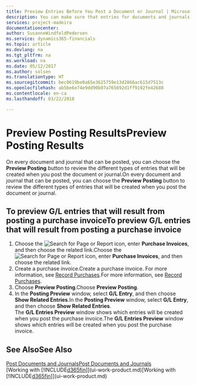 ```yaml
---
title: Preview Entries Before You Post a Document or Journal | Microsoft Docs
description: You can make sure that entries for documents and journals are accurate before you post them to the general ledger.
services: project-madeira
documentationcenter: 
author: SusanneWindfeldPedersen
ms.service: dynamics365-financials
ms.topic: article
ms.devlang: na
ms.tgt_pltfrm: na
ms.workload: na
ms.date: 05/12/2017
ms.author: solsen
ms.translationtype: HT
ms.sourcegitcommit: bec0619be0a65e3625759e13d2866ac615d7513c
ms.openlocfilehash: ab5be6e74e9dd90b07a765692d1ff9192fe42688
ms.contentlocale: en-ca
ms.lasthandoff: 03/22/2018

---
```

# <a name="preview-posting-results"></a><span data-ttu-id="e3bef-103">Preview Posting Results</span><span class="sxs-lookup"><span data-stu-id="e3bef-103">Preview Posting Results</span></span>
<span data-ttu-id="e3bef-104">On every document and journal that can be posted, you can choose the **Preview Posting** button to review the different types of entries that will be created when you post the document or journal.</span><span class="sxs-lookup"><span data-stu-id="e3bef-104">On every document and journal that can be posted, you can choose the **Preview Posting** button to review the different types of entries that will be created when you post the document or journal.</span></span>

## <a name="to-preview-gl-entries-that-will-result-from-posting-a-purchase-invoice"></a><span data-ttu-id="e3bef-105">To preview G/L entries that will result from posting a purchase invoice</span><span class="sxs-lookup"><span data-stu-id="e3bef-105">To preview G/L entries that will result from posting a purchase invoice</span></span>
1. <span data-ttu-id="e3bef-106">Choose the ![Search for Page or Report](media/ui-search/search_small.png "Search for Page or Report icon") icon, enter **Purchase Invoices**, and then choose the related link.</span><span class="sxs-lookup"><span data-stu-id="e3bef-106">Choose the ![Search for Page or Report](media/ui-search/search_small.png "Search for Page or Report icon") icon, enter **Purchase Invoices**, and then choose the related link.</span></span>
2. <span data-ttu-id="e3bef-107">Create a purchase invoice.</span><span class="sxs-lookup"><span data-stu-id="e3bef-107">Create a purchase invoice.</span></span> <span data-ttu-id="e3bef-108">For more information, see [Record Purchases](purchasing-how-record-purchases.md).</span><span class="sxs-lookup"><span data-stu-id="e3bef-108">For more information, see [Record Purchases](purchasing-how-record-purchases.md).</span></span>
3. <span data-ttu-id="e3bef-109">Choose **Preview Posting**.</span><span class="sxs-lookup"><span data-stu-id="e3bef-109">Choose **Preview Posting**.</span></span>
4. <span data-ttu-id="e3bef-110">In the **Posting Preview** window, select **G/L Entry**, and then choose **Show Related Entries**.</span><span class="sxs-lookup"><span data-stu-id="e3bef-110">In the **Posting Preview** window, select **G/L Entry**, and then choose **Show Related Entries**.</span></span>  
   <span data-ttu-id="e3bef-111">The **G/L Entries Preview** window shows which entries will be created when you post the purchase invoice.</span><span class="sxs-lookup"><span data-stu-id="e3bef-111">The **G/L Entries Preview** window shows which entries will be created when you post the purchase invoice.</span></span>

## <a name="see-also"></a><span data-ttu-id="e3bef-112">See Also</span><span class="sxs-lookup"><span data-stu-id="e3bef-112">See Also</span></span>
[<span data-ttu-id="e3bef-113">Post Documents and Journals</span><span class="sxs-lookup"><span data-stu-id="e3bef-113">Post Documents and Journals</span></span>](ui-post-documents-journals.md)  
<span data-ttu-id="e3bef-114">[Working with [!INCLUDE[d365fin](includes/d365fin_md.md)]](ui-work-product.md)</span><span class="sxs-lookup"><span data-stu-id="e3bef-114">[Working with [!INCLUDE[d365fin](includes/d365fin_md.md)]](ui-work-product.md)</span></span>



